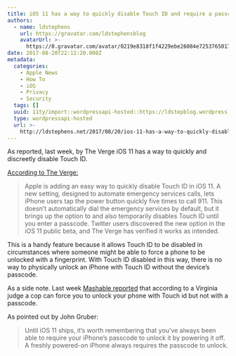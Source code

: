 ```yaml
---
title: iOS 11 has a way to quickly disable Touch ID and require a passcode
authors:
  - name: ldstephens
    url: https://gravatar.com/ldstephensblog
    avatarUrl: >-
      https://0.gravatar.com/avatar/0219e8318f1f4229ebe26084e7253765017f43ca0c631be37dc6d0b8ad6e40a4?s=96&d=identicon&r=G
date: 2017-08-20T22:12:20.000Z
metadata:
  categories:
    - Apple News
    - How To
    - iOS
    - Privacy
    - Security
  tags: []
  uuid: 11ty/import::wordpressapi-hosted::https://ldstepblog.wordpress.com/?p=913
  type: wordpressapi-hosted
  url: >-
    http://ldstephens.net/2017/08/20/ios-11-has-a-way-to-quickly-disable-touch-id-and-require-a-passcode/
---
```

As reported, last week, by The Verge iOS 11 has a way to quickly and discreetly disable Touch ID.

[According to The Verge:](https://www.theverge.com/2017/8/17/16161758/ios-11-touch-id-disable-emergency-services-lock)

> Apple is adding an easy way to quickly disable Touch ID in iOS 11. A new setting, designed to automate emergency services calls, lets iPhone users tap the power button quickly five times to call 911. This doesn’t automatically dial the emergency services by default, but it brings up the option to and also temporarily disables Touch ID until you enter a passcode. Twitter users discovered the new option in the iOS 11 public beta, and The Verge has verified it works as intended.

This is a handy feature because it allows Touch ID to be disabled in circumstances where someone might be able to force a phone to be unlocked with a fingerprint. With Touch ID disabled in this way, there is no way to physically unlock an iPhone with Touch ID without the device’s passcode.

As a side note. Last week [Mashable reported](http://mashable.com/2014/10/30/cops-can-force-you-to-unlock-phone-with-fingerprint-ruling/) that according to a Virginia judge a cop can force you to unlock your phone with Touch id but not with a passcode.

As pointed out by John Gruber:

> Until iOS 11 ships, it’s worth remembering that you’ve always been able to require your iPhone’s passcode to unlock it by powering it off. A freshly powered-on iPhone always requires the passcode to unlock.